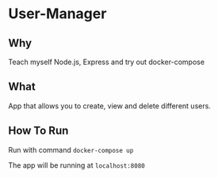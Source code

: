 # User-Manager

## Why
Teach myself Node.js, Express and try out docker-compose

## What
App that allows you to create, view and delete different users.

## How To Run
Run with command `docker-compose up`

The app will be running at `localhost:8080`
